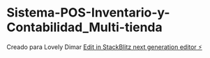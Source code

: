 # Sistema-POS-Inventario-y-Contabilidad_Multi-tienda
Creado para Lovely Dimar
[Edit in StackBlitz next generation editor ⚡️](https://stackblitz.com/~/github.com/tvs2025ia/Sistema-POS-Inventario-y-Contabilidad_Multi-tienda)
